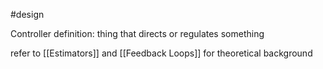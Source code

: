 #design

Controller definition: thing that directs or regulates something

refer to [[Estimators]] and [[Feedback Loops]] for theoretical background

